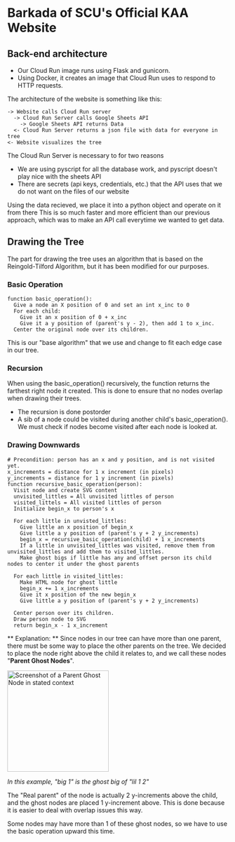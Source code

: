 # Barkada of SCU's Official KAA Website
## Back-end architecture
- Our Cloud Run image runs using Flask and gunicorn.
- Using Docker, it creates an image that Cloud Run uses to respond to HTTP requests.

The architecture of the website is something like this:
```
-> Website calls Cloud Run server
  -> Cloud Run Server calls Google Sheets API
    -> Google Sheets API returns Data
  <- Cloud Run Server returns a json file with data for everyone in tree
<- Website visualizes the tree
```

The Cloud Run Server is necessary to for two reasons
- We are using pyscript for all the database work, and pyscript doesn't play nice with the sheets API
- There are secrets (api keys, credentials, etc.) that the API uses that we do not want on the files of our website

Using the data recieved, we place it into a python object and operate on it from there
This is so much faster and more efficient than our previous approach, which was to make an API call 
  everytime we wanted to get data.

## Drawing the Tree
The part for drawing the tree uses an algorithm that is based on the Reingold-Tilford Algorithm, but it has been modified for our purposes.

### Basic Operation
```
function basic_operation():
  Give a node an X position of 0 and set an int x_inc to 0
  For each child:
    Give it an x position of 0 + x_inc
    Give it a y position of (parent's y - 2), then add 1 to x_inc.
  Center the original node over its children.
```
This is our "base algorithm" that we use and change to fit each edge case in our tree.

### Recursion
When using the basic_operation() recursively, the function returns the farthest right node it created. This is done to ensure that no nodes overlap when drawing their trees.
- The recursion is done postorder
- A sib of a node could be visited during another child's basic_operation(). We must check if nodes become visited after each node is looked at.

### Drawing Downwards
```
# Precondition: person has an x and y position, and is not visited yet.
x_increments = distance for 1 x increment (in pixels)
y_increments = distance for 1 y increment (in pixels)
function recursive_basic_operation(person):
  Visit node and create SVG content
  unvisited_littles = All unvisited littles of person
  visited_littels = All visited littles of person
  Initialize begin_x to person's x

  For each little in unvisted_littles:
    Give little an x position of begin_x
    Give little a y position of (parent's y + 2 y_increments)
    begin_x = recursive_basic_operation(child) + 1 x_increments
    If a little in unvisited_littles was visited, remove them from unvisited_littles and add them to visited_littles.
    Make ghost bigs if little has any and offset person its child nodes to center it under the ghost parents

  For each little in visited_littles:
    Make HTML node for ghost little
    begin_x += 1 x_increments
    Give it x position of the new begin_x
    Give little a y position of (parent's y + 2 y_increments)

  Center person over its children.
  Draw person node to SVG
  return begin_x - 1 x_increment
```
** Explanation: **
Since nodes in our tree can have more than one parent, there must be some way to place the other parents on the tree. 
We decided to place the node right above the child it relates to, and we call these nodes "**Parent Ghost Nodes**".

<img width = "231" src="https://github.com/user-attachments/assets/23487b64-5afb-41b1-8096-dc002041024c" alt="Screenshot of a Parent Ghost Node in stated context">

*In this example, "big 1" is the ghost big of "lil 1 2"*

The "Real parent" of the node is actually 2 y-increments above the child, and the ghost nodes are placed 1 y-increment above. This is done because it is easier to deal with overlap issues this way.

Some nodes may have more than 1 of these ghost nodes, so we have to use the basic operation upward this time.
